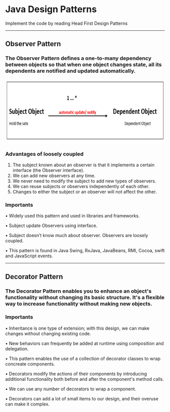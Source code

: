 # Java Design Patterns
Implement the code by reading Head First Design Patterns

<hr>

## Observer Pattern

### The Observer Pattern defines a one-to-many dependency between objects so that when one object changes state, all its dependents are notified and updated automatically.

<div align="center">
<img src="https://github.com/TharinduWeerasinghe/design-patterns/blob/master/Assets/observer_img.png" width="auto" height="200px">
</div>

### Advantages of loosely coupled
1.	The subject known about an observer is that it implements a certain interface (the Observer interface).
2.	We can add new observers at any time.
3.	We never need to modify the subject to add new types of observers.
4.	We can reuse subjects or observers independently of each other.
5.	Changes to either the subject or an observer will not affect the other.


### Importants
•	Widely used this pattern and used in libraries and frameworks.

•	Subject update Observers using interface.

•	Subject doesn’t know much about observer. Observers are loosely coupled.

•	This pattern is found in Java Swing, RxJava, JavaBeans, RMI, Cocoa, swift and JavaScript events.

<hr>

## Decorator Pattern

### The Decorator Pattern enables you to enhance an object's functionality without changing its basic structure. It's a flexible way to increase functionality without making new objects.

### Importants
•	Inheritance is one type of extension; with this design, we can make changes without changing existing code.

•	New behaviors can frequently be added at runtime using composition and delegation.

•	This pattern enables the use of a collection of decorator classes to wrap concreate components.

•	Decorators modify the actions of their components by introducing additional functionality both before and after the component's method calls.

•	We can use any number of decorators to wrap a component.

•	Decorators can add a lot of small items to our design, and their overuse can make it complex.

